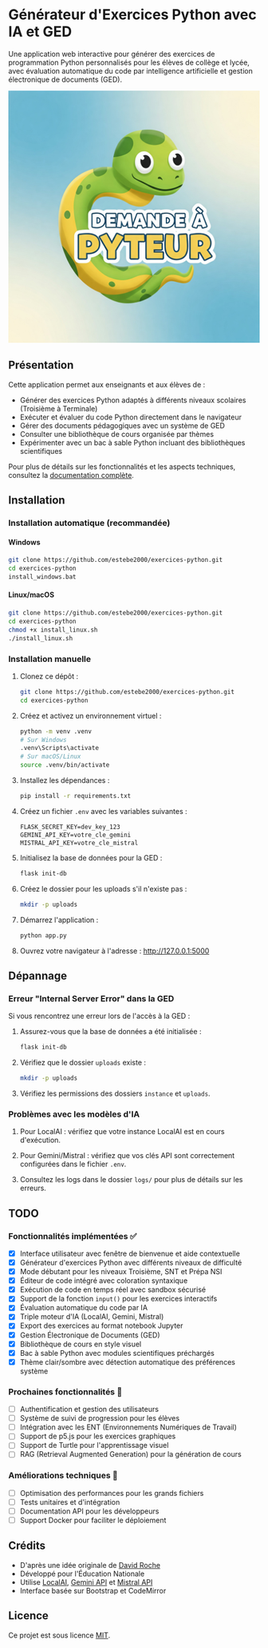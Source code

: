 # Générateur d'Exercices Python avec IA et GED

Une application web interactive pour générer des exercices de programmation Python personnalisés pour les élèves de collège et lycée, avec évaluation automatique du code par intelligence artificielle et gestion électronique de documents (GED).

![Logo du projet](static/pyteur.jpg)

## Présentation

Cette application permet aux enseignants et aux élèves de :
- Générer des exercices Python adaptés à différents niveaux scolaires (Troisième à Terminale)
- Exécuter et évaluer du code Python directement dans le navigateur
- Gérer des documents pédagogiques avec un système de GED
- Consulter une bibliothèque de cours organisée par thèmes
- Expérimenter avec un bac à sable Python incluant des bibliothèques scientifiques

Pour plus de détails sur les fonctionnalités et les aspects techniques, consultez la [documentation complète](DOCUMENTATION.md).

## Installation

### Installation automatique (recommandée)

#### Windows
```bash
git clone https://github.com/estebe2000/exercices-python.git
cd exercices-python
install_windows.bat
```

#### Linux/macOS
```bash
git clone https://github.com/estebe2000/exercices-python.git
cd exercices-python
chmod +x install_linux.sh
./install_linux.sh
```

### Installation manuelle

1. Clonez ce dépôt :
   ```bash
   git clone https://github.com/estebe2000/exercices-python.git
   cd exercices-python
   ```

2. Créez et activez un environnement virtuel :
   ```bash
   python -m venv .venv
   # Sur Windows
   .venv\Scripts\activate
   # Sur macOS/Linux
   source .venv/bin/activate
   ```

3. Installez les dépendances :
   ```bash
   pip install -r requirements.txt
   ```

4. Créez un fichier `.env` avec les variables suivantes :
   ```
   FLASK_SECRET_KEY=dev_key_123
   GEMINI_API_KEY=votre_cle_gemini
   MISTRAL_API_KEY=votre_cle_mistral
   ```

5. Initialisez la base de données pour la GED :
   ```bash
   flask init-db
   ```

6. Créez le dossier pour les uploads s'il n'existe pas :
   ```bash
   mkdir -p uploads
   ```

7. Démarrez l'application :
   ```bash
   python app.py
   ```

8. Ouvrez votre navigateur à l'adresse : http://127.0.0.1:5000

## Dépannage

### Erreur "Internal Server Error" dans la GED

Si vous rencontrez une erreur lors de l'accès à la GED :

1. Assurez-vous que la base de données a été initialisée :
   ```bash
   flask init-db
   ```

2. Vérifiez que le dossier `uploads` existe :
   ```bash
   mkdir -p uploads
   ```

3. Vérifiez les permissions des dossiers `instance` et `uploads`.

### Problèmes avec les modèles d'IA

1. Pour LocalAI : vérifiez que votre instance LocalAI est en cours d'exécution.

2. Pour Gemini/Mistral : vérifiez que vos clés API sont correctement configurées dans le fichier `.env`.

3. Consultez les logs dans le dossier `logs/` pour plus de détails sur les erreurs.

## TODO

### Fonctionnalités implémentées ✅
- [x] Interface utilisateur avec fenêtre de bienvenue et aide contextuelle
- [x] Générateur d'exercices Python avec différents niveaux de difficulté
- [x] Mode débutant pour les niveaux Troisième, SNT et Prépa NSI
- [x] Éditeur de code intégré avec coloration syntaxique
- [x] Exécution de code en temps réel avec sandbox sécurisé
- [x] Support de la fonction `input()` pour les exercices interactifs
- [x] Évaluation automatique du code par IA
- [x] Triple moteur d'IA (LocalAI, Gemini, Mistral)
- [x] Export des exercices au format notebook Jupyter
- [x] Gestion Électronique de Documents (GED)
- [x] Bibliothèque de cours en style visuel
- [x] Bac à sable Python avec modules scientifiques préchargés
- [x] Thème clair/sombre avec détection automatique des préférences système

### Prochaines fonctionnalités 🚀
- [ ] Authentification et gestion des utilisateurs
- [ ] Système de suivi de progression pour les élèves
- [ ] Intégration avec les ENT (Environnements Numériques de Travail)
- [ ] Support de p5.js pour les exercices graphiques
- [ ] Support de Turtle pour l'apprentissage visuel
- [ ] RAG (Retrieval Augmented Generation) pour la génération de cours

### Améliorations techniques 🔧
- [ ] Optimisation des performances pour les grands fichiers
- [ ] Tests unitaires et d'intégration
- [ ] Documentation API pour les développeurs
- [ ] Support Docker pour faciliter le déploiement

## Crédits

- D'après une idée originale de [David Roche](https://www.linkedin.com/in/david-roche-34b9a024a/)
- Développé pour l'Éducation Nationale
- Utilise [LocalAI](https://localai.io/), [Gemini API](https://ai.google.dev/) et [Mistral API](https://mistral.ai/)
- Interface basée sur Bootstrap et CodeMirror

## Licence

Ce projet est sous licence [MIT](LICENSE).
